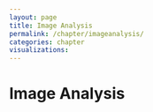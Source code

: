 ```yaml
---
layout: page
title: Image Analysis
permalink: /chapter/imageanalysis/
categories: chapter
visualizations:
---
```


# Image Analysis
